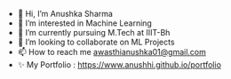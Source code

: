- 👋 Hi, I’m Anushka Sharma
- 👀 I’m interested in Machine Learning
- 🌱 I’m currently pursuing M.Tech at IIIT-Bh 
- 💞️ I’m looking to collaborate on ML Projects
- 📫 How to reach me awasthianushka01@gmail.com
- ✨ My Portfolio : https://www.anushhi.github.io/portfolio

<!---
anushhi/anushhi is a ✨ special ✨ repository because its `README.md` (this file) appears on your GitHub profile.
You can click the Preview link to take a look at your changes.
--->
